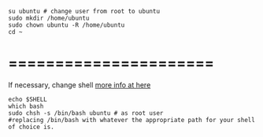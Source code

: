 
```
su ubuntu # change user from root to ubuntu
sudo mkdir /home/ubuntu
sudo chown ubuntu -R /home/ubuntu
cd ~
```

======================
======================

If necessary, change shell [more info at here](http://superuser.com/questions/68397/why-does-my-linux-prompt-show-a-instead-of-the-login-name-and-path)
```
echo $SHELL
which bash
sudo chsh -s /bin/bash ubuntu # as root user
#replacing /bin/bash with whatever the appropriate path for your shell of choice is.
```
